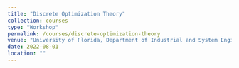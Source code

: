 ```yaml
---
title: "Discrete Optimization Theory"
collection: courses
type: "Workshop"
permalink: /courses/discrete-optimization-theory
venue: "University of Florida, Department of Industrial and System Engineering"
date: 2022-08-01
location: ""
---
```

